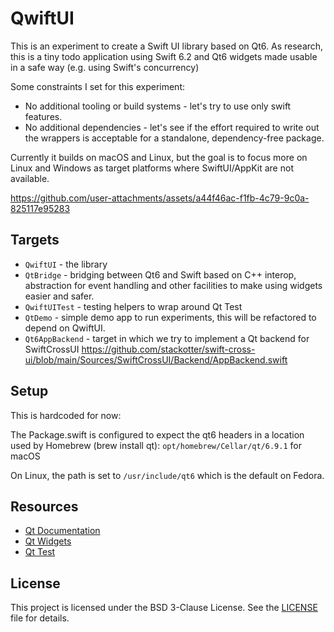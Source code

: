 # QwiftUI

This is an experiment to create a Swift UI library based on Qt6. As research, this is a tiny todo application using Swift 6.2 and Qt6 widgets made usable in a safe way (e.g. using Swift's concurrency)

Some constraints I set for this experiment:

- No additional tooling or build systems - let's try to use only swift features.
- No additional dependencies - let's see if the effort required to write out the wrappers is acceptable for a standalone, dependency-free package.

Currently it builds on macOS and Linux, but the goal is to focus more on Linux and Windows as target platforms where SwiftUI/AppKit are not available.


https://github.com/user-attachments/assets/a44f46ac-f1fb-4c79-9c0a-825117e95283


## Targets

- `QwiftUI` - the library
- `QtBridge` - bridging between Qt6 and Swift based on C++ interop, abstraction for event handling and other facilities to make using widgets easier and safer.
- `QwiftUITest` - testing helpers to wrap around Qt Test
- `QtDemo` - simple demo app to run experiments, this will be refactored to depend on QwiftUI.
- `Qt6AppBackend` - target in which we try to implement a Qt backend for SwiftCrossUI https://github.com/stackotter/swift-cross-ui/blob/main/Sources/SwiftCrossUI/Backend/AppBackend.swift


## Setup

This is hardcoded for now:

The Package.swift is configured to expect the qt6 headers in a location used by Homebrew (brew install qt): `opt/homebrew/Cellar/qt/6.9.1` for macOS

On Linux, the path is set to `/usr/include/qt6` which is the default on Fedora.

## Resources

- [Qt Documentation](https://doc.qt.io/qt-6/)
- [Qt Widgets](https://doc.qt.io/qt-6/qtwidgets-index.html)
- [Qt Test](https://doc.qt.io/qt-6/qttest-index.html)

## License

This project is licensed under the BSD 3-Clause License. See the [LICENSE](LICENSE) file for details.
